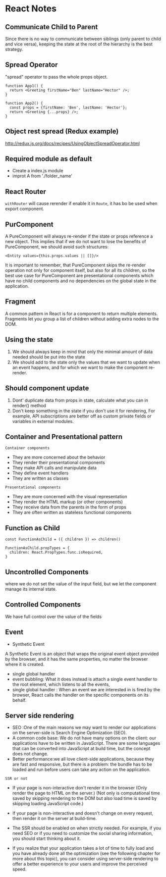 # React Notes

## Communicate Child to Parent

Since there is no way to communicate between siblings (only
parent to child and vice versa), keeping the state at the root
of the hierarchy is the best strategy.

## Spread Operator

"spread" operator to pass the whole props object.

```JSX
function App1() {
  return <Greeting firstName="Ben" lastName="Hector" />;
}

function App2() {
  const props = {firstName: 'Ben', lastName: 'Hector'};
  return <Greeting {...props} />;
}
```

## Object rest spread (Redux example)

http://redux.js.org/docs/recipes/UsingObjectSpreadOperator.html

## Required module as default

- Create a index.js module
- improt A from './folder_name'

## React Router

`withRouter` will cause rerender if enable it in `Route`, it has bo be used when export component.

## PurComponent

A PureComponent will always re-render if the state or props reference a new object. This implies that if we do not want to lose the benefits of PureComponent, we should avoid such structures:

```
<Entity values={this.props.values || []}/>
```

It is important to remember, that PureComponent skips the re-render operation not only for component itself, but also for all its children, so the best use case for PureComponent are presentational components which have no child components and no dependencies on the global state in the application.

## Fragment

A common pattern in React is for a component to return multiple elements. Fragments let you group a list of children without adding extra nodes to the DOM.

## Using the state

1. We should always keep in mind that only the minimal amount of data needed should be put into the state
1. We should add to the state only the values that we want to update when an event happens, and for which we want to make the component re-render.

## Should component update

1. Dont' duplicate data from props in state, calculate what you can in render() method
1. Don't keep something in the state if you don't use it for rendering, For example, API subscriptions are better off as custom private fields or variables in external modules.

## Container and Presentational pattern

`Container components`

- They are more concerned about the behavior
- They render their presentational components
- They make API calls and manipulate data
- They define event handlers
- They are written as classes

`Presentational components`

- They are more concerned with the visual representation
- They render the HTML markup (or other components)
- They receive data from the parents in the form of props
- They are often written as stateless functional components

## Function as Child

```React
const FunctionAsChild = ({ children }) => children()

FunctionAsChild.propTypes = {
  children: React.PropTypes.func.isRequired,
}
```

## Uncontrolled Components

where we do not set the value of the input field, but we let the component manage its internal state.

## Controlled Components

We have full control over the value of the fields

## Event

- Synthetic Event

A Synthetic Event is an object that wraps the original event object provided by the browser, and it has the same properties, no matter the browser where it is created.

- single global handler
- event bubbling: What it does instead is attach a single event handler to the root element, which listens to all the events,
- single global handler : When an event we are interested in is fired by the browser, React calls the handler on the specific components on its behalf.

## Server side rendering

- SEO :One of the main reasons we may want to render our applications on the server-side is Search Engine Optimization (SEO).
- A common code base: We do not have many options on the client: our applications have to be written in JavaScript. There are some languages that can be converted into JavaScript at build time, but the concept does not change.
- Better performance:we all love client-side applications, because they are fast and responsive, but there is a problem: the bundle has to be loaded and run before users can take any action on the application.

`SSR or not`

- If your page is non-interactive don't render it in the browser (Only render the page to HTML on the server.) (Not only is computational time saved by skipping rendering to the DOM but also load time is saved by skipping loading JavaScript code.)

- If your page is non-interactive and doesn't change on every request, then render it on the server at build-time.

- The SSR should be enabled on when strictly needed. For example, if you need SEO or if you need to customize the social sharing information, you should start thinking about it.

- If you realize that your application takes a lot of time to fully load and you have already done all the optimization (see the following chapter for more about this topic), you can consider using server-side rendering to offer a better experience to your users and improve the perceived speed.